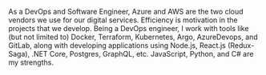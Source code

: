 As a DevOps and Software Engineer, Azure and AWS are the two cloud vendors we use for our digital services. Efficiency is motivation in the projects that we develop. Being a DevOps engineer, I work with tools like (but not limited to) Docker, Terraform, Kubernetes, Argo, AzureDevops, and GitLab, along with developing applications using Node.js, React.js (Redux-Saga), .NET Core, Postgres, GraphQL, etc. JavaScript, Python, and C# are my strengths.
